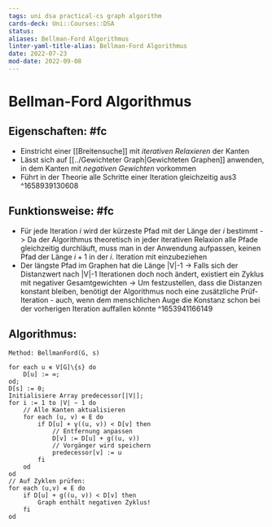 ```yaml
---
tags: uni dsa practical-cs graph algorithm
cards-deck: Uni::Courses::DSA
status: 
aliases: Bellman-Ford Algorithmus
linter-yaml-title-alias: Bellman-Ford Algorithmus
date: 2022-07-23
mod-date: 2022-09-08
---
```


# Bellman-Ford Algorithmus

## Eigenschaften: #fc
- Einstricht einer [[Breitensuche]] mit *iterativen Relaxieren* der Kanten
- Lässt sich auf [[../Gewichteter Graph|Gewichteten Graphen]] anwenden, in dem Kanten mit *negativen Gewichten* vorkommen
- Führt in der Theorie alle Schritte einer Iteration gleichzeitig aus3
^1658939130608

## Funktionsweise: #fc
- Für jede Iteration $i$ wird der kürzeste Pfad mit der Länge der $i$ bestimmt
	-> Da der Algorithmus theoretisch in jeder iterativen Relaxion alle Pfade gleichzeitig durchläuft, muss man in der Anwendung aufpassen, keinen Pfad der Länge $i+1$ in der $i.$ Iteration mit einzubeziehen
- Der längste Pfad im Graphen hat die Länge |V|-1
	-> Falls sich der Distanzwert nach |V|-1 Iterationen doch noch ändert, existiert ein Zyklus mit negativer Gesamtgewichten
	-> Um festzustellen, dass die Distanzen konstant bleiben, benötigt der Algorithmus noch eine zusätzliche Prüf-Iteration - auch, wenn dem menschlichen Auge die Konstanz schon bei der vorherigen Iteration auffallen könnte
^1653941166149

## Algorithmus:
```
Method: BellmanFord(G, s)

for each u ∊ V[G]\{s} do 
	D[u] := ∞;
od;
D[s] := 0;
Initialisiere Array predecessor[|V|];
for i := 1 to |V| − 1 do
	// Alle Kanten aktualisieren
	for each (u, v) ∊ E do
		if D[u] + γ((u, v)) < D[v] then
			// Entfernung anpassen
			D[v] := D[u] + g((u, v))
			// Vorgänger wird speichern
			predecessor[v] := u
		fi
	od
od
// Auf Zyklen prüfen:
for each (u,v) ∊ E do
	if D[u] + g((u, v)) < D[v] then
		Graph enthält negativen Zyklus!
	fi
od
```
